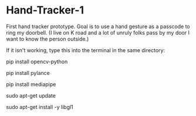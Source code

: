 # Hand-Tracker-1
First hand tracker prototype. Goal is to use a hand gesture as a passcode to ring my doorbell. (I live on K road and a lot of unruly folks pass by my door I want to know the person outside.)

If it isn't working, type this into the terminal in the same directory:

pip install opencv-python

pip install pylance

pip install mediapipe

sudo apt-get update

sudo apt-get install -y libgl1
